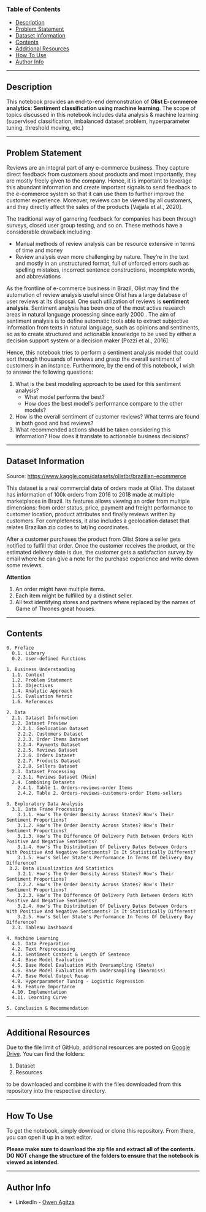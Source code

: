 ### Table of Contents

- [Description](#description)
- [Problem Statement](#problem-statement)
- [Dataset Information](#dataset-information)
- [Contents](#contents)
- [Additional Resources](#additional-resources)
- [How To Use](#how-to-use)
- [Author Info](#author-info)

---

## Description

This notebook provides an end-to-end demonstration of **Olist E-commerce analytics: Sentiment classification using machine learning**. The scope of topics discussed in this notebook includes data analysis & machine learning (supervised classification, imbalanced dataset problem, hyperparameter tuning, threshold moving, etc.)

---

## Problem Statement

Reviews are an integral part of any e-commerce business. They capture direct feedback from customers about products and most importantly, they are mostly freely given to the company. Hence, it is important to leverage this abundant information and create important signals to send feedback to the e-commerce system so that it can use them to further improve the customer experience. Moreover, reviews can be viewed by all customers, and they directly affect the sales of the products [Vajjala et al., 2020].

The traditional way of garnering feedback for companies has been through surveys, closed user group testing, and so on. These methods have a considerable drawback including:
- Manual methods of review analysis can be resource extensive in terms of time and money
- Review analysis even more challenging by nature. They’re in the text and mostly in an unstructured format, full of unforced errors such as spelling mistakes, incorrect sentence constructions, incomplete words, and abbreviations

As the frontline of e-commerce business in Brazil, Olist may find the automation of review analysis useful since Olist has a large database of user reviews at its disposal. One such utilization of reviews is **sentiment analysis**. Sentiment analysis has been one of the most active research areas in natural language processing since early 2000 . The aim of sentiment analysis is to define automatic tools able to extract subjective information from texts in natural language, such as opinions and sentiments, so as to create structured and actionable knowledge to be used by either a decision support system or a decision maker [Pozzi et al., 2016].

Hence, this notebook tries to perform a sentiment analysis model that could sort through thousands of reviews and grasp the overall sentiment of customers in an instance. Furthermore, by the end of this notebook, I wish to answer the following questions:
1. What is the best modeling approach to be used for this sentiment analysis?
    - What model performs the best?
    - How does the best model's performance compare to the other models?
1. How is the overall sentiment of customer reviews? What terms are found in both good and bad reviews?
1. What recommended actions should be taken considering this information? How does it translate to actionable business decisions?

---

## Dataset Information

Source: https://www.kaggle.com/datasets/olistbr/brazilian-ecommerce

This dataset is a real commercial data of orders made at Olist. The dataset has information of 100k orders from 2016 to 2018 made at multiple marketplaces in Brazil. Its features allows viewing an order from multiple dimensions: from order status, price, payment and freight performance to customer location, product attributes and finally reviews written by customers. For completeness, it also includes a geolocation dataset that relates Brazilian zip codes to lat/lng coordinates.

After a customer purchases the product from Olist Store a seller gets notified to fulfill that order. Once the customer receives the product, or the estimated delivery date is due, the customer gets a satisfaction survey by email where he can give a note for the purchase experience and write down some reviews.

**Attention**
1. An order might have multiple items.
1. Each item might be fulfilled by a distinct seller.
1. All text identifying stores and partners where replaced by the names of Game of Thrones great houses.

---

## Contents

    0. Preface
      0.1. Library
      0.2. User-defined Functions

    1. Business Understanding
      1.1. Context
      1.2. Problem Statement
      1.3. Objectives
      1.4. Analytic Approach
      1.5. Evaluation Metric
      1.6. References

    2. Data
      2.1. Dataset Information
      2.2. Dataset Preview
        2.2.1. Geolocation Dataset
        2.2.2. Customers Dataset
        2.2.3. Order Items Dataset
        2.2.4. Payments Dataset
        2.2.5. Reviews Dataset
        2.2.6. Orders Dataset
        2.2.7. Products Dataset
        2.2.8. Sellers Dataset
      2.3. Dataset Processing
        2.3.1. Reviews Dataset (Main)
      2.4. Combining Datasets
        2.4.1. Table 1. Orders-reviews-order Items
        2.4.2. Table 2. Orders-reviews-customers-order Items-sellers

    3. Exploratory Data Analysis
      3.1. Data Frame Processing
        3.1.1. How's The Order Density Across States? How's Their Sentiment Proportions?
        3.1.2. How's The Order Density Across States? How's Their Sentiment Proportions?
        3.1.3. How's The Difference Of Delivery Path Between Orders With Positive And Negative Sentiments?
        3.1.4. How's The Distribution Of Delivery Dates Between Orders With Positive And Negative Sentiments? Is It Statistically Different?
        3.1.5. How's Seller State's Performance In Terms Of Delivery Day Difference?
     3.2. Data Visualization And Statistics
        3.2.1. How's The Order Density Across States? How's Their Sentiment Proportions?
        3.2.2. How's The Order Density Across States? How's Their Sentiment Proportions?
        3.2.3. How's The Difference Of Delivery Path Between Orders With Positive And Negative Sentiments?
        3.2.4. How's The Distribution Of Delivery Dates Between Orders With Positive And Negative Sentiments? Is It Statistically Different?
        3.2.5. How's Seller State's Performance In Terms Of Delivery Day Difference?
      3.3. Tableau Dashboard

    4. Machine Learning
      4.1. Data Preparation
      4.2. Text Preprocessing
      4.3. Sentiment Content & Length Of Sentence
      4.4. Base Model Evaluation
      4.5. Base Model Evaluation With Oversampling (Smote)
      4.6. Base Model Evaluation With Undersampling (Nearmiss)
      4.7. Base Model Output Recap
      4.8. Hyperparameter Tuning - Logistic Regression
      4.9. Feature Importance
      4.10. Implementation
      4.11. Learning Curve

    5. Conclusion & Recommendation

---

## Additional Resources
Due to the file limit of GitHub, additional resources are posted on [Google Drive](https://drive.google.com/drive/folders/1UER2T0Fhsn9cJopTSkaQGXBLn_wPIQhR?usp=share_link). You can find the folders:
1. Dataset
1. Resources

to be downloaded and combine it with the files downloaded from this repository into the respective directory.

---

## How To Use

To get the notebook, simply download or clone this repository.  From there, you can open it up in a text editor.

**Please make sure to download the zip file and extract all of the contents. DO NOT change the structure of the folders to ensure that the notebook is viewed as intended.**

---

## Author Info

- LinkedIn - [Owen Agitza](https://www.linkedin.com/in/owenagitza/)